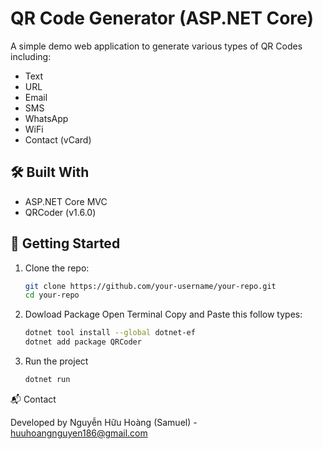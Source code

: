 # QR Code Generator (ASP.NET Core)

A simple demo web application to generate various types of QR Codes including:

- Text
- URL
- Email
- SMS
- WhatsApp
- WiFi
- Contact (vCard)

## 🛠 Built With

- ASP.NET Core MVC
- QRCoder (v1.6.0)

## 🚀 Getting Started

1. Clone the repo:
   ```bash
   git clone https://github.com/your-username/your-repo.git
   cd your-repo
2. Dowload Package
	Open Terminal
	Copy and Paste this follow types:
	```bash
	dotnet tool install --global dotnet-ef
	dotnet add package QRCoder
3. Run the project
	```bash 
    dotnet run

 📬 Contact

Developed by Nguyễn Hữu Hoàng (Samuel) - huuhoangnguyen186@gmail.com
